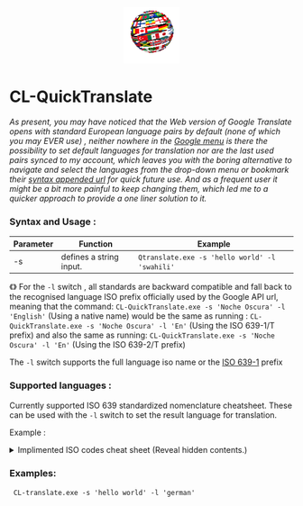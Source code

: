

<p align="center">
  <img src="https://github.com/KabueMurage/CL-QuickTranslate/blob/master/giffy.gif?raw=true" alt=""/>
</p>

  # CL-QuickTranslate

  *As present, you may have noticed that the Web version of Google Translate opens with standard European language pairs by default
  (none of which you may EVER use) , neither nowhere in the [Google menu](https://translate.google.com) is there the possibility to set default
  languages for translation nor are the last used pairs synced to my account, which leaves you with the boring alternative to navigate and select the
  languages from the drop-down menu or bookmark their [syntax appended url](https://translate.google.com/?langpair=en%7sw) for quick future use. 
  And as a frequent user it might be a bit more painful to keep changing them, which led me to a quicker approach to provide
  a one liner solution to it.*
 </div>
 
 ### Syntax and Usage : 
 
 
 |Parameter|Function|Example|
 |--|--|--|
 |-s|defines a string input.|`Qtranslate.exe -s 'hello world' -l 'swahili' `
 
 
《》
For the ```-l``` switch , all standards are backward compatible and fall back to the recognised language ISO prefix officially used by the Google API url,
meaning that the command: ```CL-QuickTranslate.exe -s 'Noche Oscura' -l 'English'``` (Using a native name) would be the same as running : ```CL-QuickTranslate.exe -s 'Noche Oscura' -l 'En'``` (Using the ISO 639-1/T prefix)  and also the same as running:  ```CL-QuickTranslate.exe -s 'Noche Oscura' -l 'En'```  (Using the ISO 639-2/T prefix) <br>

The ```-l``` switch supports the full language iso name or the [ISO 639-1](https://en.wikipedia.org/wiki/ISO_639-1) prefix

### Supported languages : 
Currently supported ISO 639 standardized nomenclature cheatsheet.
These can be used with the ```-l``` switch to set the result language for translation. <br>

Example : <br>

<details>
 
  <summary> Implimented ISO codes cheat sheet (Reveal hidden contents.) </summary>
  
  > The list below shows the currently implimented ISO ids, sorted alphabetically by language, which may be used
  > with the ```-l``` switch to set the result language identity for translation.

|--|ISO language name | *[ISO 639-1](https://en.wikipedia.org/wiki/ISO_639-1)*| *[ISO 639-2/T](https://en.wikipedia.org/wiki/ISO_639-2)*|*[ISO 639-2/B](https://en.wikipedia.org/wiki/ISO_639-2)*|
|--|--|--|--|--|
|1|English |*en*|*eng*|eng|
|2|Afrikaans|*af*|*afr*|afr|
|3|Albanian|*sq*|*sqi*|alb|
|4|Amharic|*am*|*amh*|amh|
|5|Arabic|*ar*|*ara*|ara|
|6|Armenian|*hy*|*hye*|arm|
|7|Azerbaijani|*az*|*aze*|-|
|8|Basque|*eu*|*eus*|baq|
|9|Belarusian|*be*|*bel*|bel|
|10|Bengali|*bn*|*ben*|ben|
|11|Bosnian|*bs*|*bos*|bos|
|12|Bulgarian|*bg*|bul|bul|
|13|Catalan,Valencian|*ca*|*cat*|cat|
|14|Cebuano|*ceb*|-|-|
|15|Chichewa|*ny*|*nya*|nya|
|16|Corsican|*co*|*cos*|cos|
|17|Croatian|*hr*|*hrv*|hrv|
|18|czech|*cs*|*ces*|cze|ces|
|19|Danish|*da*|*dan*|dan|dan|
|20|Dutch, Flemish|*nl*|*nld*|dut|
|21|Esperanto|*eo*|*epo*|epo|
|22|Estonian|*et*|est|est|
|23|Filipino|*tl*|-|-|
|24|Finnish|*fi*|*fin*|fin|
|25|french|*fr*|*fra*|fre|
|26|Frisian|*fy*|*fry*||
|27|Georgian|*gl*|*glg*|glg|
|28|German|*de*|*deu*|ger|
|29|Haitian,Haitian Creole|*ht*|*hat*|hat|
|30|Hausa|*ha*|*hau*|hau|
|31|Hawaiian|*haw*|-|-|
|32|Hmong|*hmn*|-|-|
 
</details>


### Examples:
```batch
 CL-translate.exe -s 'hello world' -l 'german'
 ```
 
###
